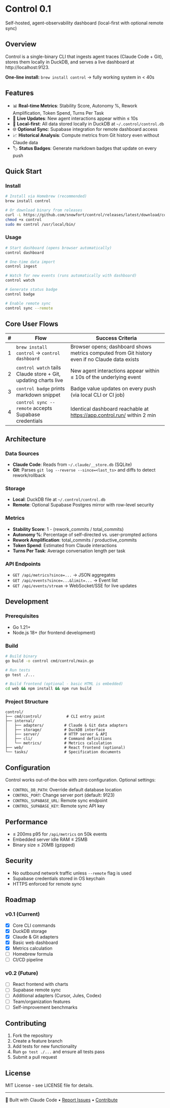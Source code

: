 # Control 0.1

Self-hosted, agent-observability dashboard (local-first with optional remote sync)

## Overview

Control is a single-binary CLI that ingests agent traces (Claude Code + Git), stores them locally in DuckDB, and serves a live dashboard at http://localhost:9123. 

**One-line install:** `brew install control` → fully working system in < 40s

## Features

- 📊 **Real-time Metrics**: Stability Score, Autonomy %, Rework Amplification, Token Spend, Turns Per Task
- 🔄 **Live Updates**: New agent interactions appear within ≤ 10s
- 🎯 **Local-first**: All data stored locally in DuckDB at `~/.control/control.db`
- 🌐 **Optional Sync**: Supabase integration for remote dashboard access
- 📈 **Historical Analysis**: Compute metrics from Git history even without Claude data
- 🏷️ **Status Badges**: Generate markdown badges that update on every push

## Quick Start

### Install

```bash
# Install via Homebrew (recommended)
brew install control

# Or download binary from releases
curl -L https://github.com/snowfort/control/releases/latest/download/control-darwin-amd64 -o control
chmod +x control
sudo mv control /usr/local/bin/
```

### Usage

```bash
# Start dashboard (opens browser automatically)
control dashboard

# One-time data import
control ingest

# Watch for new events (runs automatically with dashboard)
control watch

# Generate status badge
control badge

# Enable remote sync
control sync --remote
```

## Core User Flows

| # | Flow | Success Criteria |
|---|------|-----------------|
| 1 | `brew install control` → `control dashboard` | Browser opens; dashboard shows metrics computed from Git history even if no Claude data exists |
| 2 | `control watch` tails Claude store + Git, updating charts live | New agent interactions appear within ≤ 10s of the underlying event |
| 3 | `control badge` prints markdown snippet | Badge value updates on every push (via local CLI or CI job) |
| 4 | `control sync --remote` accepts Supabase credentials | Identical dashboard reachable at https://app.control.run/<org> within 2 min |

## Architecture

### Data Sources

- **Claude Code**: Reads from `~/.claude/__store.db` (SQLite)
- **Git**: Parses `git log --reverse --since=<last_ts>` and diffs to detect rework/rollback

### Storage

- **Local**: DuckDB file at `~/.control/control.db`
- **Remote**: Optional Supabase Postgres mirror with row-level security

### Metrics

- **Stability Score**: 1 - (rework_commits / total_commits)
- **Autonomy %**: Percentage of self-directed vs. user-prompted actions
- **Rework Amplification**: total_commits / productive_commits
- **Token Spend**: Estimated from Claude interactions
- **Turns Per Task**: Average conversation length per task

### API Endpoints

- `GET /api/metrics?since=...` → JSON aggregates
- `GET /api/events?since=...&limit=...` → Event list
- `GET /api/events/stream` → WebSocket/SSE for live updates

## Development

### Prerequisites

- Go 1.21+
- Node.js 18+ (for frontend development)

### Build

```bash
# Build binary
go build -o control cmd/control/main.go

# Run tests
go test ./...

# Build frontend (optional - basic HTML is embedded)
cd web && npm install && npm run build
```

### Project Structure

```
control/
├── cmd/control/           # CLI entry point
├── internal/
│   ├── adapters/         # Claude & Git data adapters
│   ├── storage/          # DuckDB interface
│   ├── server/           # HTTP server & API
│   ├── cli/              # Command definitions
│   └── metrics/          # Metrics calculation
├── web/                  # React frontend (optional)
└── tasks/                # Specification documents
```

## Configuration

Control works out-of-the-box with zero configuration. Optional settings:

- `CONTROL_DB_PATH`: Override default database location
- `CONTROL_PORT`: Change server port (default: 9123)
- `CONTROL_SUPABASE_URL`: Remote sync endpoint
- `CONTROL_SUPABASE_KEY`: Remote sync API key

## Performance

- ≤ 200ms p95 for `/api/metrics` on 50k events
- Embedded server idle RAM ≤ 25MB
- Binary size ≤ 20MB (gzipped)

## Security

- No outbound network traffic unless `--remote` flag is used
- Supabase credentials stored in OS keychain
- HTTPS enforced for remote sync

## Roadmap

### v0.1 (Current)
- [x] Core CLI commands
- [x] DuckDB storage
- [x] Claude & Git adapters
- [x] Basic web dashboard
- [x] Metrics calculation
- [ ] Homebrew formula
- [ ] CI/CD pipeline

### v0.2 (Future)
- [ ] React frontend with charts
- [ ] Supabase remote sync
- [ ] Additional adapters (Cursor, Jules, Codex)
- [ ] Team/organization features
- [ ] Self-improvement benchmarks

## Contributing

1. Fork the repository
2. Create a feature branch
3. Add tests for new functionality
4. Run `go test ./...` and ensure all tests pass
5. Submit a pull request

## License

MIT License - see LICENSE file for details.

---

🤖 Built with Claude Code • [Report Issues](https://github.com/snowfort/control/issues) • [Contribute](CONTRIBUTING.md)